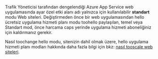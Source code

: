 Trafik Yöneticisi tarafından dengelendiği Azure App Service web uygulamasında ayar özel etki alanı adı yalnızca için kullanılabilir **standart** modu Web siteleri. Değiştirmeden önce bir web uygulamasından hello ücretsiz uygulama hizmeti planı modu toohello paylaşılan, temel veya Standart mod, önce harcama caps yerinde uygulama hizmeti aboneliğiniz için kaldırmanız gerekir. 

Nasıl toochange hello modu, sitenizin dahil olmak üzere, hello uygulama hizmeti planı modları hakkında daha fazla bilgi için bkz: [nasıl tooscale web siteleri](../articles/app-service-web/web-sites-scale.md).

